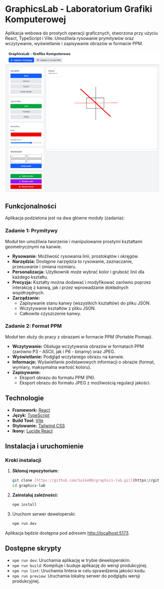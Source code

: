 # GraphicsLab - Laboratorium Grafiki Komputerowej

Aplikacja webowa do prostych operacji graficznych, stworzona przy użyciu React, TypeScript i Vite. Umożliwia rysowanie prymitywów oraz wczytywanie, wyświetlanie i zapisywanie obrazów w formacie PPM.

![Ekran główny](assets/home.png)

## Funkcjonalności

Aplikacja podzielona jest na dwa główne moduły (zadania):

### Zadanie 1: Prymitywy

Moduł ten umożliwia tworzenie i manipulowanie prostymi kształtami geometrycznymi na kanwie.

- **Rysowanie:** Możliwość rysowania linii, prostokątów i okręgów.
- **Narzędzia:** Dostępne narzędzia to rysowanie, zaznaczanie, przesuwanie i zmiana rozmiaru.
- **Personalizacja:** Użytkownik może wybrać kolor i grubość linii dla każdego kształtu.
- **Precyzja:** Kształty można dodawać i modyfikować zarówno poprzez interakcję z kanwą, jak i przez wprowadzanie dokładnych współrzędnych.
- **Zarządzanie:**
  - Zapisywanie stanu kanwy (wszystkich kształtów) do pliku JSON.
  - Wczytywanie kształtów z pliku JSON.
  - Całkowite czyszczenie kanwy.

### Zadanie 2: Format PPM

Moduł ten służy do pracy z obrazami w formacie PPM (Portable Pixmap).

- **Wczytywanie:** Obsługa wczytywania obrazów w formatach PPM (zarówno P3 - ASCII, jak i P6 - binarny) oraz JPEG.
- **Wyświetlanie:** Podgląd wczytanego obrazu na kanwie.
- **Informacje:** Wyświetlanie podstawowych informacji o obrazie (format, wymiary, maksymalna wartość koloru).
- **Zapisywanie:**
  - Eksport obrazu do formatu PPM (P6).
  - Eksport obrazu do formatu JPEG z możliwością regulacji jakości.

## Technologie

- **Framework:** [React](https://react.dev/)
- **Język:** [TypeScript](https://www.typescriptlang.org/)
- **Build Tool:** [Vite](https://vitejs.dev/)
- **Stylowanie:** [Tailwind CSS](https://tailwindcss.com/)
- **Ikony:** [Lucide React](https://lucide.dev/guide/packages/lucide-react)

## Instalacja i uruchomienie

### Kroki instalacji

1.  **Sklonuj repozytorium:**

    ```bash
    git clone [https://github.com/SaikeNO/graphics-lab.git](https://github.com/SaikeNO/graphics-lab.git)
    cd graphics-lab
    ```

2.  **Zainstaluj zależności:**

    ```bash
    npm install
    ```

3.  Uruchom serwer deweloperski:
    ```bash
    npm run dev
    ```

Aplikacja będzie dostępna pod adresem [http://localhost:5173](http://localhost:5173).

## Dostępne skrypty

- `npm run dev`: Uruchamia aplikację w trybie deweloperskim.
- `npm run build`: Kompiluje i buduje aplikację do wersji produkcyjnej.
- `npm run lint`: Uruchamia lintera w celu sprawdzenia jakości kodu.
- `npm run preview`: Uruchamia lokalny serwer do podglądu wersji produkcyjnej.
